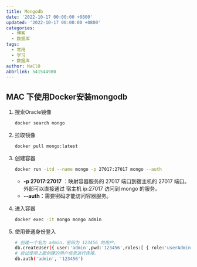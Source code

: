 ```yaml
---
title: Mongodb
date: '2022-10-17 00:00:00 +0800'
updated: '2022-10-17 00:00:00 +0800'
categories:
  - 博客
  - 数据库
tags:
  - 常用
  - 学习
  - 数据库
author: NaClO
abbrlink: 541544980
---
```


## MAC 下使用Docker安装mongodb

1. 搜索Oracle镜像

   ```bash
   docker search mongo
   ```

2. 拉取镜像

   ```bash
   docker pull mongo:latest
   ```

3. 创建容器

   ```bash
   docker run -itd --name mongo -p 27017:27017 mongo --auth
   ```

   - **-p 27017:27017** ：映射容器服务的 27017 端口到宿主机的 27017 端口。外部可以直接通过 宿主机 ip:27017 访问到 mongo 的服务。
   - **--auth**：需要密码才能访问容器服务。

4. 进入容器

   ```bash
   docker exec -it mongo mongo admin
   ```

5. 使用普通身份登入

   ```bash
   # 创建一个名为 admin，密码为 123456 的用户。
   db.createUser({ user:'admin',pwd:'123456',roles:[ { role:'userAdminAnyDatabase', db: 'admin'},"readWriteAnyDatabase"]});
   # 尝试使用上面创建的用户信息进行连接。
   db.auth('admin', '123456')
   ```